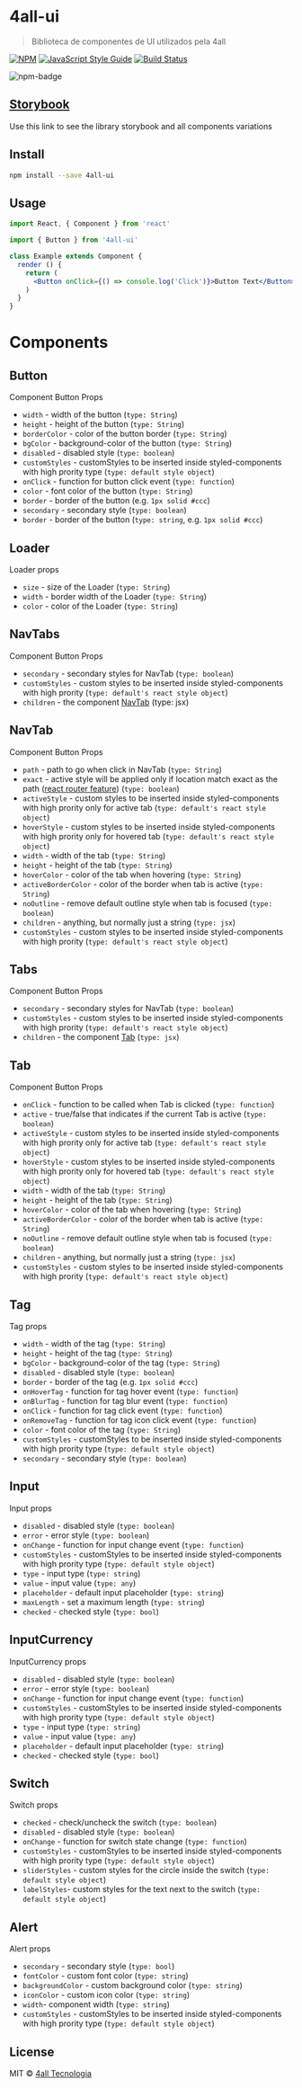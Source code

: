 # 4all-ui

> Biblioteca de componentes de UI utilizados pela 4all

[![NPM](https://img.shields.io/npm/v/4all-ui.svg)](https://www.npmjs.com/package/4all-ui) [![JavaScript Style Guide](https://img.shields.io/badge/code_style-eslint-brightgreen.svg)](https://www.npmjs.com/package/eslint-config-airbnb) [![Build Status](https://travis-ci.org/4alltecnologia/4all-ui.svg?branch=master)](https://travis-ci.org/4alltecnologia/4all-ui)

![npm-badge](https://nodei.co/npm/4all-ui.png?downloads=true&stars=true)

## [Storybook](https://4alltecnologia.github.io/4all-ui)
Use this link to see the library storybook and all components variations

## Install

```bash
npm install --save 4all-ui
```

## Usage

```jsx
import React, { Component } from 'react'

import { Button } from '4all-ui'

class Example extends Component {
  render () {
    return (
      <Button onClick={() => console.log('Click')}>Button Text</Button>
    )
  }
}
```

# Components
## Button
Component Button Props
- `width` - width of the button (`type: String`)
- `height` - height of the button (`type: String`)
- `borderColor` - color of the button border (`type: String`)
- `bgColor` - background-color of the button (`type: String`)
- `disabled` - disabled style (`type: boolean`)
- `customStyles` - customStyles to be inserted inside styled-components with high prority type (`type: default style object`)
- `onClick` - function for button click event (`type: function`)
- `color` - font color of the button (`type: String`)
- `border` - border of the button (e.g.  `1px solid #ccc`)
- `secondary` - secondary style (`type: boolean`)
- `border` - border of the button (`type: string`, e.g.  `1px solid #ccc`)

## Loader
Loader props
- `size` - size of the Loader (`type: String`)
- `width` - border width of the Loader (`type: String`)
- `color` - color of the Loader (`type: String`)

## NavTabs
Component Button Props
- `secondary` - secondary styles for NavTab (`type: boolean`)
- `customStyles` - custom styles to be inserted inside styled-components with high prority (`type: default's react style object`)
- `children` - the component [NavTab](#NavTab) (type: jsx)

## NavTab
Component Button Props
- `path` - path to go when click in NavTab (`type: String`)
- `exact` - active style will be applied only if location match exact as the path ([react router feature](https://github.com/ReactTraining/react-router/blob/master/packages/react-router-dom/docs/api/NavLink.md#exact-bool)) (`type: boolean`)
- `activeStyle` - custom styles to be inserted inside styled-components with high prority only for active tab (`type: default's react style object`)
- `hoverStyle` - custom styles to be inserted inside styled-components with high prority only for hovered tab (`type: default's react style object`)
- `width` - width of the tab (`type: String`)
- `height` - height of the tab (`type: String`)
- `hoverColor` - color of the tab when hovering (`type: String`)
- `activeBorderColor` - color of the border when tab is active (`type: String`)
- `noOutline` - remove default outline style when tab is focused (`type: boolean`)
- `children` - anything, but normally just a string (`type: jsx`)
- `customStyles` - custom styles to be inserted inside styled-components with high prority (`type: default's react style object`)

## Tabs
Component Button Props
- `secondary` - secondary styles for NavTab (`type: boolean`)
- `customStyles` - custom styles to be inserted inside styled-components with high prority (`type: default's react style object`)
- `children` - the component [Tab](#Tab) (`type: jsx`)

## Tab
Component Button Props
- `onClick` - function to be called when Tab is clicked (`type: function`)
- `active` - true/false that indicates if the current Tab is active (`type: boolean`)
- `activeStyle` - custom styles to be inserted inside styled-components with high prority only for active tab (`type: default's react style object`)
- `hoverStyle` - custom styles to be inserted inside styled-components with high prority only for hovered tab (`type: default's react style object`)
- `width` - width of the tab (`type: String`)
- `height` - height of the tab (`type: String`)
- `hoverColor` - color of the tab when hovering (`type: String`)
- `activeBorderColor` - color of the border when tab is active (`type: String`)
- `noOutline` - remove default outline style when tab is focused (`type: boolean`)
- `children` - anything, but normally just a string (`type: jsx`)
- `customStyles` - custom styles to be inserted inside styled-components with high prority (`type: default's react style object`)

## Tag
Tag props
- `width` - width of the tag (`type: String`)
- `height` - height of the tag (`type: String`)
- `bgColor` - background-color of the tag (`type: String`)
- `disabled` - disabled style (`type: boolean`)
- `border` - border of the tag (e.g.  `1px solid #ccc`)
- `onHoverTag` - function for tag hover event (`type: function`)
- `onBlurTag` - function for tag blur event (`type: function`)
- `onClick` - function for tag click event (`type: function`)
- `onRemoveTag` - function for tag icon click event (`type: function`)
- `color` - font color of the tag (`type: String`)
- `customStyles` - customStyles to be inserted inside styled-components with high prority type (`type: default style object`)
- `secondary` - secondary style (`type: boolean`)

## Input
Input props
- `disabled` - disabled style (`type: boolean`)
- `error` - error style (`type: boolean`)
- `onChange` - function for input change event (`type: function`)
- `customStyles` - customStyles to be inserted inside styled-components with high prority type (`type: default style object`)
- `type` - input type (`type: string`)
- `value` - input value (`type: any`)
- `placeholder` - default input placeholder (`type: string`)
- `maxLength` - set a maximum length (`type: string`)
- `checked` - checked style (`type: bool`)

## InputCurrency
InputCurrency props
- `disabled` - disabled style (`type: boolean`)
- `error` - error style (`type: boolean`)
- `onChange` - function for input change event (`type: function`)
- `customStyles` - customStyles to be inserted inside styled-components with high prority type (`type: default style object`)
- `type` - input type (`type: string`)
- `value` - input value (`type: any`)
- `placeholder` - default input placeholder (`type: string`)
- `checked` - checked style (`type: bool`)

## Switch
Switch props
- `checked` - check/uncheck the switch (`type: boolean`)
- `disabled` - disabled style (`type: boolean`)
- `onChange` - function for switch state change (`type: function`)
- `customStyles` - customStyles to be inserted inside styled-components with high prority type (`type: default style object`)
- `sliderStyles` - custom styles for the circle inside the switch (`type: default style object`)
- `labelStyles`- custom styles for the text next to the switch (`type: default style object`)

## Alert
Alert props
- `secondary` - secondary style (`type: bool`)
- `fontColor` - custom font color (`type: string`)
- `backgroundColor` - custom background color (`type: string`)
- `iconColor` - custom icon color (`type: string`)
- `width`- component width (`type: string`)
- `customStyles` - customStyles to be inserted inside styled-components with high prority type (`type: default style object`)

## License

MIT © [4all Tecnologia](https://github.com/4alltecnologia)
